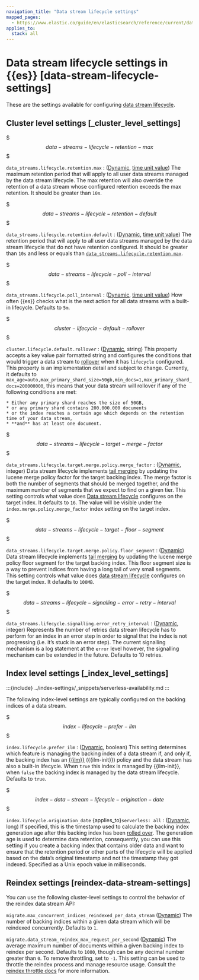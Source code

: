 ```yaml
---
navigation_title: "Data stream lifecycle settings"
mapped_pages:
  - https://www.elastic.co/guide/en/elasticsearch/reference/current/data-stream-lifecycle-settings.html
applies_to:
  stack: all
---
```


# Data stream lifecycle settings in {{es}} [data-stream-lifecycle-settings]


These are the settings available for configuring [data stream lifecycle](docs-content://manage-data/lifecycle/data-stream.md).

## Cluster level settings [_cluster_level_settings]

$$$data-streams-lifecycle-retention-max$$$

`data_streams.lifecycle.retention.max`
:   ([Dynamic](docs-content://deploy-manage/stack-settings.md#dynamic-cluster-setting), [time unit value](/reference/elasticsearch/rest-apis/api-conventions.md#time-units)) The maximum retention period that will apply to all user data streams managed by the data stream lifecycle. The max retention will also override the retention of a data stream whose configured retention exceeds the max retention. It should be greater than `10s`.

$$$data-streams-lifecycle-retention-default$$$

`data_streams.lifecycle.retention.default`
:   ([Dynamic](docs-content://deploy-manage/stack-settings.md#dynamic-cluster-setting), [time unit value](/reference/elasticsearch/rest-apis/api-conventions.md#time-units)) The retention period that will apply to all user data streams managed by the data stream lifecycle that do not have retention configured. It should be greater than `10s` and less or equals than [`data_streams.lifecycle.retention.max`](#data-streams-lifecycle-retention-max).

$$$data-streams-lifecycle-poll-interval$$$

`data_streams.lifecycle.poll_interval`
:   ([Dynamic](docs-content://deploy-manage/stack-settings.md#dynamic-cluster-setting), [time unit value](/reference/elasticsearch/rest-apis/api-conventions.md#time-units)) How often {{es}} checks what is the next action for all data streams with a built-in lifecycle. Defaults to `5m`.

$$$cluster-lifecycle-default-rollover$$$

`cluster.lifecycle.default.rollover`
:   ([Dynamic](docs-content://deploy-manage/stack-settings.md#dynamic-cluster-setting), string) This property accepts a key value pair formatted string and configures the conditions that would trigger a data stream to [rollover](docs-content://manage-data/lifecycle/index-lifecycle-management/rollover.md) when it has `lifecycle` configured. This property is an implementation detail and subject to change. Currently, it defaults to `max_age=auto,max_primary_shard_size=50gb,min_docs=1,max_primary_shard_docs=200000000`, this means that your data stream will rollover if any of the following conditions are met:

    * Either any primary shard reaches the size of 50GB,
    * or any primary shard contains 200.000.000 documents
    * or the index reaches a certain age which depends on the retention time of your data stream,
    * **and** has at least one document.


$$$data-streams-lifecycle-target-merge-factor$$$

`data_streams.lifecycle.target.merge.policy.merge_factor`
:   ([Dynamic](docs-content://deploy-manage/stack-settings.md#dynamic-cluster-setting), integer) Data stream lifecycle implements [tail merging](docs-content://manage-data/lifecycle/data-stream.md#data-streams-lifecycle-how-it-works) by updating the lucene merge policy factor for the target backing index. The merge factor is both the number of segments that should be merged together, and the maximum number of segments that we expect to find on a given tier. This setting controls what value does [Data stream lifecycle](docs-content://manage-data/lifecycle/data-stream.md) configures on the target index. It defaults to `16`. The value will be visible under the `index.merge.policy.merge_factor` index setting on the target index.

$$$data-streams-lifecycle-target-floor-segment$$$

`data_streams.lifecycle.target.merge.policy.floor_segment`
:   ([Dynamic](docs-content://deploy-manage/stack-settings.md#dynamic-cluster-setting)) Data stream lifecycle implements [tail merging](docs-content://manage-data/lifecycle/data-stream.md#data-streams-lifecycle-how-it-works) by updating the lucene merge policy floor segment for the target backing index. This floor segment size is a way to prevent indices from having a long tail of very small segments. This setting controls what value does [data stream lifecycle](docs-content://manage-data/lifecycle/data-stream.md) configures on the target index. It defaults to `100MB`.

$$$data-streams-lifecycle-signalling-error-retry-interval$$$

`data_streams.lifecycle.signalling.error_retry_interval`
:   ([Dynamic](docs-content://deploy-manage/stack-settings.md#dynamic-cluster-setting), integer) Represents the number of retries data stream lifecycle has to perform for an index in an error step in order to signal that the index is not progressing (i.e. it’s stuck in an error step). The current signalling mechanism is a log statement at the `error` level however, the signalling mechanism can be extended in the future. Defaults to 10 retries.


## Index level settings [_index_level_settings]

:::{include} ../index-settings/_snippets/serverless-availability.md
:::

The following index-level settings are typically configured on the backing indices of a data stream.

$$$index-lifecycle-prefer-ilm$$$

`index.lifecycle.prefer_ilm`
:   ([Dynamic](../index-settings/index.md#index-modules-settings-description), boolean) This setting determines which feature is managing the backing index of a data stream if, and only if, the backing index has an [{{ilm}}](docs-content://manage-data/lifecycle/index-lifecycle-management.md) ({{ilm-init}}) policy and the data stream has also a built-in lifecycle. When `true` this index is managed by {{ilm-init}}, when `false` the backing index is managed by the data stream lifecycle. Defaults to `true`.

$$$index-data-stream-lifecycle-origination-date$$$

`index.lifecycle.origination_date` {applies_to}`serverless: all`
:   ([Dynamic](../index-settings/index.md#index-modules-settings-description), long) If specified, this is the timestamp used to calculate the backing index generation age after this backing index has been [rolled over](docs-content://manage-data/lifecycle/index-lifecycle-management/rollover.md). The generation age is used to determine data retention, consequently, you can use this setting if you create a backing index that contains older data and want to ensure that the retention period or other parts of the lifecycle will be applied based on the data’s original timestamp and not the timestamp they got indexed. Specified as a Unix epoch value in milliseconds.

## Reindex settings [reindex-data-stream-settings]

You can use the following cluster-level settings to control the behavior of the reindex data stream API:

`migrate.max_concurrent_indices_reindexed_per_data_stream` ([Dynamic](docs-content://deploy-manage/stack-settings.md#dynamic-cluster-setting)) The number of backing indices within a given data stream which will be reindexed concurrently. Defaults to `1`.

`migrate.data_stream_reindex_max_request_per_second` ([Dynamic](docs-content://deploy-manage/stack-settings.md#dynamic-cluster-setting)) The average maximum number of documents within a given backing index to reindex per second. Defaults to `1000`, though can be any decimal number greater than `0`. To remove throttling, set to `-1`. This setting can be used to throttle the reindex process and manage resource usage. Consult the [reindex throttle docs](https://www.elastic.co/docs/api/doc/elasticsearch/operation/operation-reindex#docs-reindex-throttle) for more information.